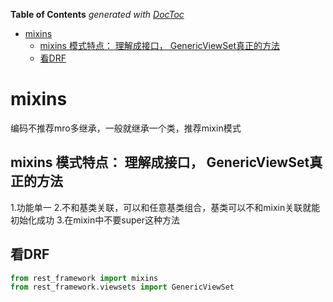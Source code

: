 <!-- START doctoc generated TOC please keep comment here to allow auto update -->
<!-- DON'T EDIT THIS SECTION, INSTEAD RE-RUN doctoc TO UPDATE -->
**Table of Contents**  *generated with [DocToc](https://github.com/thlorenz/doctoc)*

- [mixins](#mixins)
  - [mixins 模式特点： 理解成接口， GenericViewSet真正的方法](#mixins-%E6%A8%A1%E5%BC%8F%E7%89%B9%E7%82%B9-%E7%90%86%E8%A7%A3%E6%88%90%E6%8E%A5%E5%8F%A3-genericviewset%E7%9C%9F%E6%AD%A3%E7%9A%84%E6%96%B9%E6%B3%95)
  - [看DRF](#%E7%9C%8Bdrf)

<!-- END doctoc generated TOC please keep comment here to allow auto update -->

# mixins
编码不推荐mro多继承，一般就继承一个类，推荐mixin模式


## mixins 模式特点： 理解成接口， GenericViewSet真正的方法
1.功能单一
2.不和基类关联，可以和任意基类组合，基类可以不和mixin关联就能初始化成功
3.在mixin中不要super这种方法

## 看DRF
```python
from rest_framework import mixins
from rest_framework.viewsets import GenericViewSet
```